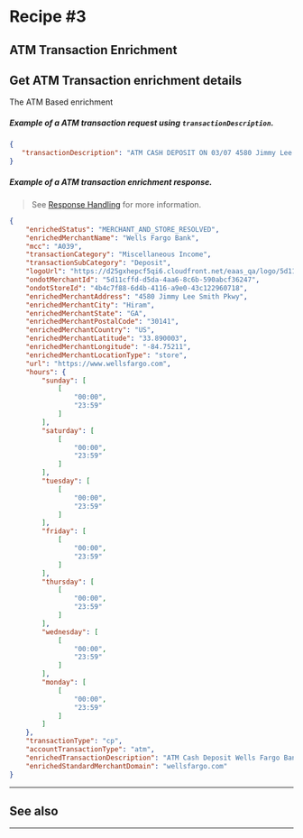 # Recipe #3

## ATM Transaction Enrichment 


## Get ATM Transaction enrichment details
The ATM Based enrichment

<!--
type: tab
titles: Request, Response
-->

##### Example of a ATM transaction request using `transactionDescription`.

```json
{
   "transactionDescription": "ATM CASH DEPOSIT ON 03/07 4580 Jimmy Lee Smith Pkwy Hiram GA 0001648 ATM ID 0723N CARD 4487"
}
```

<!--
type: tab
-->

##### Example of a ATM transaction enrichment response.

<!-- theme: info -->
> See [Response Handling](?path=docs/Resources/Guides/Response-Codes/Response-Handling.md) for more information.

```json
{
    "enrichedStatus": "MERCHANT_AND_STORE_RESOLVED",
    "enrichedMerchantName": "Wells Fargo Bank",
    "mcc": "A039",
    "transactionCategory": "Miscellaneous Income",
    "transactionSubCategory": "Deposit",
    "logoUrl": "https://d25gxhepcf5qi6.cloudfront.net/eaas_qa/logo/5d11cffd-d5da-4aa6-8c6b-590abcf36247.png",
    "ondotMerchantId": "5d11cffd-d5da-4aa6-8c6b-590abcf36247",
    "ondotStoreId": "4b4c7f88-6d4b-4116-a9e0-43c122960718",
    "enrichedMerchantAddress": "4580 Jimmy Lee Smith Pkwy",
    "enrichedMerchantCity": "Hiram",
    "enrichedMerchantState": "GA",
    "enrichedMerchantPostalCode": "30141",
    "enrichedMerchantCountry": "US",
    "enrichedMerchantLatitude": "33.890003",
    "enrichedMerchantLongitude": "-84.75211",
    "enrichedMerchantLocationType": "store",
    "url": "https://www.wellsfargo.com",
    "hours": {
        "sunday": [
            [
                "00:00",
                "23:59"
            ]
        ],
        "saturday": [
            [
                "00:00",
                "23:59"
            ]
        ],
        "tuesday": [
            [
                "00:00",
                "23:59"
            ]
        ],
        "friday": [
            [
                "00:00",
                "23:59"
            ]
        ],
        "thursday": [
            [
                "00:00",
                "23:59"
            ]
        ],
        "wednesday": [
            [
                "00:00",
                "23:59"
            ]
        ],
        "monday": [
            [
                "00:00",
                "23:59"
            ]
        ]
    },
    "transactionType": "cp",
    "accountTransactionType": "atm",
    "enrichedTransactionDescription": "ATM Cash Deposit Wells Fargo Bank",
    "enrichedStandardMerchantDomain": "wellsfargo.com"
}
```

<!-- type: tab-end -->


---
## See also


---
